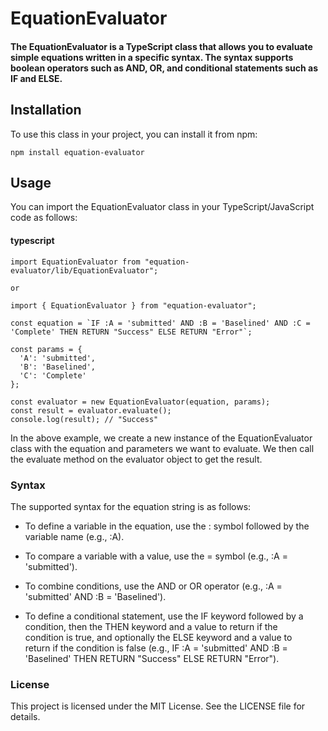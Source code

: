 # EquationEvaluator

#### The EquationEvaluator is a TypeScript class that allows you to evaluate simple equations written in a specific syntax. The syntax supports boolean operators such as AND, OR, and conditional statements such as IF and ELSE.

  

## Installation

To use this class in your project, you can install it from npm:

    npm install equation-evaluator

## Usage

You can import the EquationEvaluator class in your TypeScript/JavaScript code as follows:

  

#### typescript

    import EquationEvaluator from "equation-evaluator/lib/EquationEvaluator";

    or 

    import { EquationEvaluator } from "equation-evaluator";
    
    const equation = `IF :A = 'submitted' AND :B = 'Baselined' AND :C = 'Complete' THEN RETURN "Success" ELSE RETURN "Error"`;
    
    const params = {
      'A': 'submitted',
      'B': 'Baselined',
      'C': 'Complete'
    };
    
    const evaluator = new EquationEvaluator(equation, params);
    const result = evaluator.evaluate();
    console.log(result); // "Success"

In the above example, we create a new instance of the EquationEvaluator class with the equation and parameters we want to evaluate. We then call the evaluate method on the evaluator object to get the result.

  

### Syntax

The supported syntax for the equation string is as follows:

 - To define a variable in the equation, use the : symbol followed by
   the variable name (e.g., :A).
  
 - To compare a variable with a value, use the = symbol (e.g., :A =   
   'submitted').
   
 - To combine conditions, use the AND or OR operator (e.g., :A =   
   'submitted' AND :B = 'Baselined').

 - To define a conditional statement, use the IF keyword followed by a  
   condition, then the THEN keyword and a value to return if the   
   condition is true, and optionally the ELSE keyword and a value to   
   return if the condition is false (e.g., IF :A = 'submitted' AND :B = 
   'Baselined' THEN RETURN "Success" ELSE RETURN "Error").

### License

This project is licensed under the MIT License. See the LICENSE file for details.
